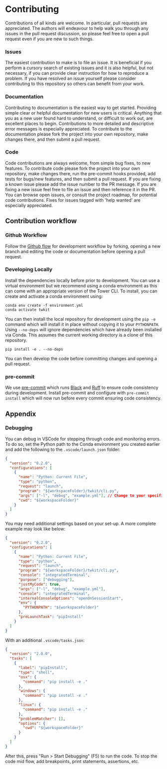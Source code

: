 # Contributing

Contributions of all kinds are welcome. In particular, pull requests are appreciated. The authors will endeavour to help walk you through any issues in the pull request discussion, so please feel free to open a pull request even if you are new to such things.

### Issues

The easiest contribution to make is to file an issue. It is beneficial if you perform a cursory search of existing issues and it is also helpful, but not necessary, if you can provide clear instruction for how to reproduce a problem. If you have resolved an issue yourself please consider contributing to this repository so others can benefit from your work.

### Documentation

Contributing to documentation is the easiest way to get started. Providing simple clear or helpful documentation for new users is critical. Anything that you as a new user found hard to understand, or difficult to work out, are excellent places to begin. Contributions to more detailed and descriptive error messages is especially appreciated. To contribute to the documentation please fork the project into your own repository, make changes there, and then submit a pull request.

### Code

Code contributions are always welcome, from simple bug fixes, to new features. To contribute code please fork the project into your own repository, make changes there, run the pre-commit hooks provided, add tests for bugs/new features, and then submit a pull request. If you are fixing a known issue please add the issue number to the PR message. If you are fixing a new issue feel free to file an issue and then reference it in the PR. You can browse open issues, or consult the project roadmap, for potential code contributions. Fixes for issues tagged with 'help wanted' are especially appreciated.

## Contribution workflow

### Github Workflow

Follow the [Github flow](https://docs.github.com/en/get-started/quickstart/github-flow) for development workflow by forking, opening a new branch and editing the code or documentation before opening a pull request.

### Developing Locally

Install the dependencies locally before prior to development. You can use a virtual environment but we recommend using a conda environment as this can come with an appropriate version of the Tower CLI. To install, you can create and activate a conda environment using:

```console
conda env create -f environment.yml
conda activate twkit
```

You can then install the local repository for development using the `pip -e` command which will install it in place without copying it to your `PYTHONPATH`. Using `--no-deps` will ignore dependencies which have already been installed via Conda. This assumes the current working directory is a clone of this repository.

```console
pip install -e . --no-deps
```

You can then develop the code before committing changes and opening a pull request.

### pre-commit

We use [pre-commit](https://pre-commit.com/) which runs [Black](https://github.com/psf/black) and [Ruff](https://github.com/astral-sh/ruff) to ensure code consistency during development. Install pre-commit and configure with `pre-commit install` which will now run before every commit ensuring code consistency.

## Appendix

### Debugging

You can debug in VSCode for stepping through code and monitoring errors. To do so, set the Python path to the Conda environment you created earlier and add the following to the `.vscode/launch.json` folder:

```json
{
  "version": "0.2.0",
  "configurations": [
    {
      "name": "Python: Current File",
      "type": "python",
      "request": "launch",
      "program": "${workspaceFolder}/twkit/cli.py",
      "args": ["-l", "debug", "example.yml"], // Change to your specific commands you wish to run
      "cwd": "${workspaceFolder}"
    }
  ]
}
```

You may need additional settings based on your set-up. A more complete example may look like below:

```json
{
  "version": "0.2.0",
  "configurations": [
    {
      "name": "Python: Current File",
      "type": "python",
      "request": "launch",
      "program": "${workspaceFolder}/twkit/cli.py",
      "console": "integratedTerminal",
      "purpose": ["debugging"],
      "justMyCode": true,
      "args": ["-l", "debug", "example.yml"],
      "console": "integratedTerminal",
      "internalConsoleOptions": "openOnSessionStart",
      "env": {
        "PYTHONPATH": "${workspaceFolder}"
      },
      "preLaunchTask": "pipInstall"
    }
  ]
}
```

With an additional `.vscode/tasks.json`:

```json
{
  "version": "2.0.0",
  "tasks": [
    {
      "label": "pipInstall",
      "type": "shell",
      "osx": {
        "command": "pip install -e ."
      },
      "windows": {
        "command": "pip install -e ."
      },
      "linux": {
        "command": "pip install -e ."
      },
      "problemMatcher": [],
      "options": {
        "cwd": "${workspaceFolder}"
      }
    }
  ]
}
```

After this, press "Run > Start Debugging" (F5) to run the code. To stop the code mid flow, add breakpoints, print statements, assertions, etc.
